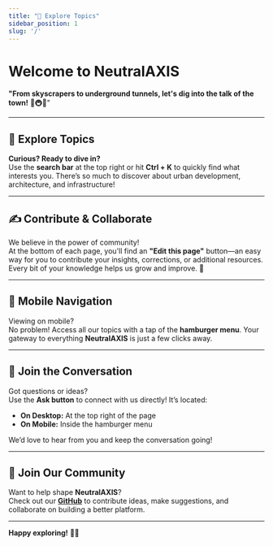 ```yaml
---
title: "🌟 Explore Topics"
sidebar_position: 1
slug: '/'
---
```

# Welcome to **NeutralAXIS**  
**"From skyscrapers to underground tunnels, let's dig into the talk of the town!** 🌆🚇🌐"

---

## **🌟 Explore Topics**  
**Curious? Ready to dive in?**  
Use the **search bar** at the top right or hit **Ctrl + K** to quickly find what interests you. There’s so much to discover about urban development, architecture, and infrastructure!

---

## **✍️ Contribute & Collaborate**  
We believe in the power of community!  
At the bottom of each page, you'll find an **"Edit this page"** button—an easy way for you to contribute your insights, corrections, or additional resources. Every bit of your knowledge helps us grow and improve. 💪

---

## **📱 Mobile Navigation**  
Viewing on mobile?  
No problem! Access all our topics with a tap of the **hamburger menu**. Your gateway to everything **NeutralAXIS** is just a few clicks away.

---

## **💬 Join the Conversation**  
Got questions or ideas?  
Use the **Ask button** to connect with us directly! It’s located:

- **On Desktop:** At the top right of the page  
- **On Mobile:** Inside the hamburger menu  

We’d love to hear from you and keep the conversation going!

---

## **🤝 Join Our Community**  
Want to help shape **NeutralAXIS**?  
Check out our [**GitHub**](https://github.com/NeutralAXIS/NeutralAXIS.github.io/) to contribute ideas, make suggestions, and collaborate on building a better platform.

---

**Happy exploring!** 🎉✨